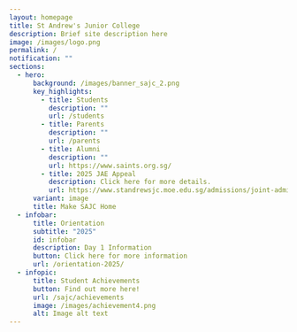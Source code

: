 ```yaml
---
layout: homepage
title: St Andrew's Junior College
description: Brief site description here
image: /images/logo.png
permalink: /
notification: ""
sections:
  - hero:
      background: /images/banner_sajc_2.png
      key_highlights:
        - title: Students
          description: ""
          url: /students
        - title: Parents
          description: ""
          url: /parents
        - title: Alumni
          description: ""
          url: https://www.saints.org.sg/
        - title: 2025 JAE Appeal
          description: Click here for more details.
          url: https://www.standrewsjc.moe.edu.sg/admissions/joint-admission-exercise-jae/
      variant: image
      title: Make SAJC Home
  - infobar:
      title: Orientation
      subtitle: "2025"
      id: infobar
      description: Day 1 Information
      button: Click here for more information
      url: /orientation-2025/
  - infopic:
      title: Student Achievements
      button: Find out more here!
      url: /sajc/achievements
      image: /images/achievement4.png
      alt: Image alt text
---
```

